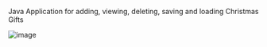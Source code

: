 Java Application for adding, viewing, deleting, saving and loading Christmas Gifts

![image](https://github.com/rubylennon/ChristmasGifts/assets/56481222/85a02a66-3ffa-416d-80e7-cc83c96fac4c)

